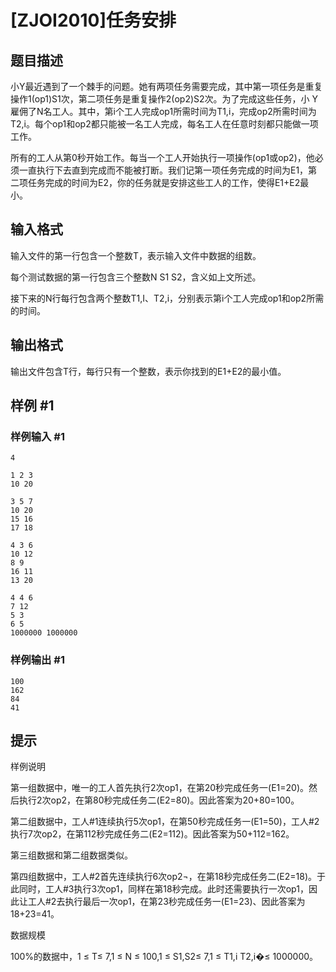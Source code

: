 # [ZJOI2010]任务安排

## 题目描述

小Y最近遇到了一个棘手的问题。她有两项任务需要完成，其中第一项任务是重复操作1(op1)S1次，第二项任务是重复操作2(op2)S2次。为了完成这些任务，小 Y雇佣了N名工人。其中，第i个工人完成op1所需时间为T1,i，完成op2所需时间为T2,i。每个op1和op2都只能被一名工人完成，每名工人在任意时刻都只能做一项工作。

所有的工人从第0秒开始工作。每当一个工人开始执行一项操作(op1或op2)，他必须一直执行下去直到完成而不能被打断。我们记第一项任务完成的时间为E1，第二项任务完成的时间为E2，你的任务就是安排这些工人的工作，使得E1+E2最小。


## 输入格式

输入文件的第一行包含一个整数T，表示输入文件中数据的组数。

每个测试数据的第一行包含三个整数N S1 S2，含义如上文所述。

接下来的N行每行包含两个整数T1,I、T2,i，分别表示第i个工人完成op1和op2所需的时间。


## 输出格式

输出文件包含T行，每行只有一个整数，表示你找到的E1+E2的最小值。


## 样例 #1

### 样例输入 #1
```
4

1 2 3
10 20

3 5 7
10 20
15 16
17 18

4 3 6
10 12
8 9
16 11
13 20

4 4 6
7 12
5 3
6 5
1000000 1000000
```

### 样例输出 #1

```
100
162
84
41
```

## 提示

样例说明

第一组数据中，唯一的工人首先执行2次op1，在第20秒完成任务一(E1=20)。然后执行2次op2，在第80秒完成任务二(E2=80)。因此答案为20+80=100。

第二组数据中，工人#1连续执行5次op1，在第50秒完成任务一(E1=50)，工人#2执行7次op2，在第112秒完成任务二(E2=112)。因此答案为50+112=162。

第三组数据和第二组数据类似。

第四组数据中，工人#2首先连续执行6次op2¬，在第18秒完成任务二(E2=18)。于此同时，工人#3执行3次op1，同样在第18秒完成。此时还需要执行一次op1，因此让工人#2去执行最后一次op1，在第23秒完成任务一(E1=23)、因此答案为18+23=41。


数据规模

100%的数据中，1 ≤ T≤ 7,1 ≤ N ≤ 100,1 ≤ S1,S2≤ 7,1 ≤ T1,i T2,i�≤ 1000000。

